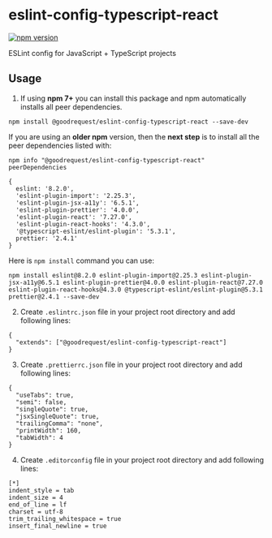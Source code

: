 # eslint-config-typescript-react
[![npm version](https://badge.fury.io/js/@goodrequest%2Feslint-config-typescript-react.svg)](https://badge.fury.io/js/@goodrequest%2Feslint-config-typescript-react)

ESLint config for JavaScript + TypeScript projects

## Usage
1. If using **npm 7+** you can install this package and npm automatically installs all peer dependencies.
```
npm install @goodrequest/eslint-config-typescript-react --save-dev
```

If you are using an **older npm** version, then the **next step** is to install all the peer dependencies listed with:
```
npm info "@goodrequest/eslint-config-typescript-react" peerDependencies

{
  eslint: '8.2.0',
  'eslint-plugin-import': '2.25.3',
  'eslint-plugin-jsx-a11y': '6.5.1',
  'eslint-plugin-prettier': '4.0.0',
  'eslint-plugin-react': '7.27.0',
  'eslint-plugin-react-hooks': '4.3.0',
  '@typescript-eslint/eslint-plugin': '5.3.1',
  prettier: '2.4.1'
}
```
Here is `npm install` command you can use:
```
npm install eslint@8.2.0 eslint-plugin-import@2.25.3 eslint-plugin-jsx-a11y@6.5.1 eslint-plugin-prettier@4.0.0 eslint-plugin-react@7.27.0 eslint-plugin-react-hooks@4.3.0 @typescript-eslint/eslint-plugin@5.3.1 prettier@2.4.1 --save-dev
```

2. Create `.eslintrc.json` file in your project root directory and add following lines:
```
{
  "extends": ["@goodrequest/eslint-config-typescript-react"]
}
```

3. Create `.prettierrc.json` file in your project root directory and add following lines:
```
{
  "useTabs": true,
  "semi": false,
  "singleQuote": true,
  "jsxSingleQuote": true,
  "trailingComma": "none",
  "printWidth": 160,
  "tabWidth": 4
}
```

4. Create `.editorconfig` file in your project root directory and add following lines:
```
[*]
indent_style = tab
indent_size = 4
end_of_line = lf
charset = utf-8
trim_trailing_whitespace = true
insert_final_newline = true
```
